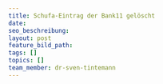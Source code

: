 ```yaml
---
title: Schufa-Eintrag der Bank11 gelöscht
date:
seo_beschreibung:
layout: post
feature_bild_path:
tags: []
topics: []
team_member: dr-sven-tintemann
---
```

